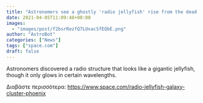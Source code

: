 ```yaml
---
title: "Astronomers see a ghostly 'radio jellyfish' rise from the dead in the southern sky"
date: 2021-04-05T11:09:48+00:00
images:
  - "images/post/f2bsrRezfQ7LUxacSfEQbE.png"
author: "AstroBot"
categories: ["News"]
tags: ["space.com"]
draft: false
---
```


Astronomers discovered a radio structure that looks like a gigantic jellyfish, though it only glows in certain wavelengths. 

Διαβάστε περισσότερα: https://www.space.com/radio-jellyfish-galaxy-cluster-phoenix
